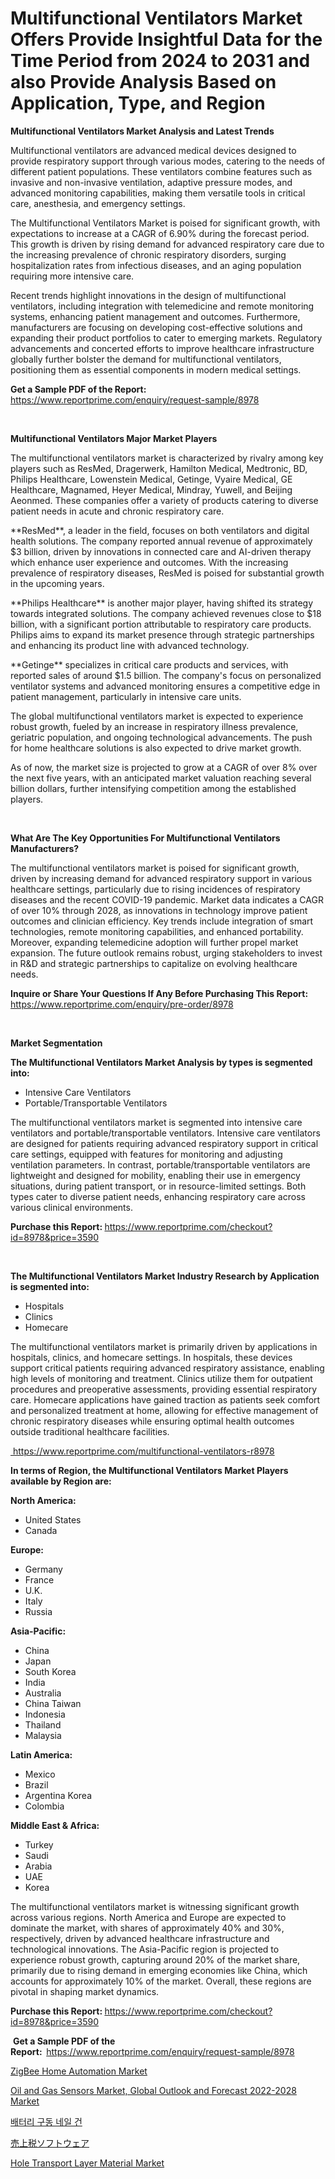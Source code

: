 <p><h1>Multifunctional Ventilators Market Offers Provide Insightful Data for the Time Period from 2024 to 2031 and also Provide Analysis Based on Application, Type, and Region</h1></p><p><strong>Multifunctional Ventilators Market Analysis and Latest Trends</strong></p>
<p><p>Multifunctional ventilators are advanced medical devices designed to provide respiratory support through various modes, catering to the needs of different patient populations. These ventilators combine features such as invasive and non-invasive ventilation, adaptive pressure modes, and advanced monitoring capabilities, making them versatile tools in critical care, anesthesia, and emergency settings. </p><p>The Multifunctional Ventilators Market is poised for significant growth, with expectations to increase at a CAGR of 6.90% during the forecast period. This growth is driven by rising demand for advanced respiratory care due to the increasing prevalence of chronic respiratory disorders, surging hospitalization rates from infectious diseases, and an aging population requiring more intensive care. </p><p>Recent trends highlight innovations in the design of multifunctional ventilators, including integration with telemedicine and remote monitoring systems, enhancing patient management and outcomes. Furthermore, manufacturers are focusing on developing cost-effective solutions and expanding their product portfolios to cater to emerging markets. Regulatory advancements and concerted efforts to improve healthcare infrastructure globally further bolster the demand for multifunctional ventilators, positioning them as essential components in modern medical settings.</p></p>
<p><strong>Get a Sample PDF of the Report:&nbsp;</strong> <a href="https://www.reportprime.com/enquiry/request-sample/8978">https://www.reportprime.com/enquiry/request-sample/8978</a></p>
<p>&nbsp;</p>
<p><strong>Multifunctional Ventilators Major Market Players</strong></p>
<p><p>The multifunctional ventilators market is characterized by rivalry among key players such as ResMed, Dragerwerk, Hamilton Medical, Medtronic, BD, Philips Healthcare, Lowenstein Medical, Getinge, Vyaire Medical, GE Healthcare, Magnamed, Heyer Medical, Mindray, Yuwell, and Beijing Aeonmed. These companies offer a variety of products catering to diverse patient needs in acute and chronic respiratory care.</p><p>**ResMed**, a leader in the field, focuses on both ventilators and digital health solutions. The company reported annual revenue of approximately $3 billion, driven by innovations in connected care and AI-driven therapy which enhance user experience and outcomes. With the increasing prevalence of respiratory diseases, ResMed is poised for substantial growth in the upcoming years.</p><p>**Philips Healthcare** is another major player, having shifted its strategy towards integrated solutions. The company achieved revenues close to $18 billion, with a significant portion attributable to respiratory care products. Philips aims to expand its market presence through strategic partnerships and enhancing its product line with advanced technology. </p><p>**Getinge** specializes in critical care products and services, with reported sales of around $1.5 billion. The company's focus on personalized ventilator systems and advanced monitoring ensures a competitive edge in patient management, particularly in intensive care units. </p><p>The global multifunctional ventilators market is expected to experience robust growth, fueled by an increase in respiratory illness prevalence, geriatric population, and ongoing technological advancements. The push for home healthcare solutions is also expected to drive market growth.</p><p>As of now, the market size is projected to grow at a CAGR of over 8% over the next five years, with an anticipated market valuation reaching several billion dollars, further intensifying competition among the established players.</p></p>
<p>&nbsp;</p>
<p><strong>What Are The Key Opportunities For Multifunctional Ventilators Manufacturers?</strong></p>
<p><p>The multifunctional ventilators market is poised for significant growth, driven by increasing demand for advanced respiratory support in various healthcare settings, particularly due to rising incidences of respiratory diseases and the recent COVID-19 pandemic. Market data indicates a CAGR of over 10% through 2028, as innovations in technology improve patient outcomes and clinician efficiency. Key trends include integration of smart technologies, remote monitoring capabilities, and enhanced portability. Moreover, expanding telemedicine adoption will further propel market expansion. The future outlook remains robust, urging stakeholders to invest in R&D and strategic partnerships to capitalize on evolving healthcare needs.</p></p>
<p><strong>Inquire or Share Your Questions If Any Before Purchasing This Report:</strong> <a href="https://www.reportprime.com/enquiry/pre-order/8978">https://www.reportprime.com/enquiry/pre-order/8978</a></p>
<p>&nbsp;</p>
<p><strong>Market Segmentation</strong></p>
<p><strong>The Multifunctional Ventilators Market Analysis by types is segmented into:</strong></p>
<p><ul><li>Intensive Care Ventilators</li><li>Portable/Transportable Ventilators</li></ul></p>
<p><p>The multifunctional ventilators market is segmented into intensive care ventilators and portable/transportable ventilators. Intensive care ventilators are designed for patients requiring advanced respiratory support in critical care settings, equipped with features for monitoring and adjusting ventilation parameters. In contrast, portable/transportable ventilators are lightweight and designed for mobility, enabling their use in emergency situations, during patient transport, or in resource-limited settings. Both types cater to diverse patient needs, enhancing respiratory care across various clinical environments.</p></p>
<p><strong>Purchase this Report:&nbsp;</strong><a href="https://www.reportprime.com/checkout?id=8978&price=3590">https://www.reportprime.com/checkout?id=8978&price=3590</a></p>
<p>&nbsp;</p>
<p><strong>The Multifunctional Ventilators Market Industry Research by Application is segmented into:</strong></p>
<p><ul><li>Hospitals</li><li>Clinics</li><li>Homecare</li></ul></p>
<p><p>The multifunctional ventilators market is primarily driven by applications in hospitals, clinics, and homecare settings. In hospitals, these devices support critical patients requiring advanced respiratory assistance, enabling high levels of monitoring and treatment. Clinics utilize them for outpatient procedures and preoperative assessments, providing essential respiratory care. Homecare applications have gained traction as patients seek comfort and personalized treatment at home, allowing for effective management of chronic respiratory diseases while ensuring optimal health outcomes outside traditional healthcare facilities.</p></p>
<p><a href="https://www.reportprime.com/multifunctional-ventilators-r8978">&nbsp;https://www.reportprime.com/multifunctional-ventilators-r8978</a></p>
<p><strong>In terms of Region, the Multifunctional Ventilators Market Players available by Region are:</strong></p>
<p>
    <p> <strong> North America: </strong>
        <ul>
            <li>United States</li>
            <li>Canada</li>
        </ul>
        </p> 
    <p> <strong> Europe: </strong>
        <ul>
            <li>Germany</li>
            <li>France</li>
            <li>U.K.</li>
            <li>Italy</li>
            <li>Russia</li>
        </ul>
        </p> 
    <p> <strong> Asia-Pacific: </strong>
        <ul>
            <li>China</li>
            <li>Japan</li>
            <li>South Korea</li>
            <li>India</li>
            <li>Australia</li>
            <li>China Taiwan</li>
            <li>Indonesia</li>
            <li>Thailand</li>
            <li>Malaysia</li>
        </ul>
        </p> 
    <p> <strong> Latin America: </strong>
        <ul>
            <li>Mexico</li>
            <li>Brazil</li>
            <li>Argentina Korea</li>
            <li>Colombia</li>
        </ul>
        </p> 
    <p> <strong> Middle East & Africa: </strong>
        <ul>
            <li>Turkey</li>
            <li>Saudi</li>
            <li>Arabia</li>
            <li>UAE</li>
            <li>Korea</li>
        </ul>
    </p>
    </p>
<p><p>The multifunctional ventilators market is witnessing significant growth across various regions. North America and Europe are expected to dominate the market, with shares of approximately 40% and 30%, respectively, driven by advanced healthcare infrastructure and technological innovations. The Asia-Pacific region is projected to experience robust growth, capturing around 20% of the market share, primarily due to rising demand in emerging economies like China, which accounts for approximately 10% of the market. Overall, these regions are pivotal in shaping market dynamics.</p></p>
<p><strong>Purchase this Report: </strong><a href="https://www.reportprime.com/checkout?id=8978&price=3590">https://www.reportprime.com/checkout?id=8978&price=3590</a></p>
<p>&nbsp;<strong>Get a Sample PDF of the Report:&nbsp;&nbsp;</strong><a href="https://www.reportprime.com/enquiry/request-sample/8978">https://www.reportprime.com/enquiry/request-sample/8978</a></p>
<p><strong></strong></p>
<p><p><a href="https://www.linkedin.com/pulse/zigbee-home-automation-market-global-regional-analysis-fdogf?trackingId=H9kZb4woQ0Soqx7XRyfp3A%3D%3D">ZigBee Home Automation Market</a></p><p><a href="https://medium.com/@samantha.welch56767/the-oil-and-gas-sensors-market-global-outlook-and-forecast-2022-2028-market-has-experienced-d43db72d76dc">Oil and Gas Sensors Market, Global Outlook and Forecast 2022-2028 Market</a></p><p><a href="https://medium.com/@rudyswaniafgwski56664/battery-powered-nail-gun-market-%EC%9D%98-%EA%B8%80%EB%A1%9C%EB%B2%8C-%EC%8B%9C%EC%9E%A5-%EA%B0%9C%EC%9A%94%EB%8A%94-%EC%A0%84-%EC%84%B8%EA%B3%84-%EB%B0%8F-%EC%A3%BC%EC%9A%94-%EC%8B%9C%EC%9E%A5%EC%9D%98-%EC%82%B0%EC%97%85%EC%97%90-%EC%98%81%ED%96%A5%EC%9D%84-%EB%AF%B8%EC%B9%98%EB%8A%94-%EC%A3%BC%EC%9A%94-%ED%8A%B8%EB%A0%8C%EB%93%9C%EC%97%90-%EB%8C%80%ED%95%9C-%EB%8F%85%ED%8A%B9%ED%95%9C-%EA%B4%80%EC%A0%90%EC%9D%84-%EC%A0%9C%EA%B3%B5%ED%95%A9%EB%8B%88%EB%8B%A4-dda1755e8c0f">배터리 구동 네일 건</a></p><p><a href="https://medium.com/@vedakuvlis2023/sales-tax-software-market-%E3%81%AF-%E3%82%B3%E3%82%B9%E3%83%88%E7%AE%A1%E7%90%86%E3%81%A8%E5%8A%B9%E7%8E%87%E5%90%91%E4%B8%8A%E3%82%92%E5%84%AA%E5%85%88%E3%81%97%E3%81%BE%E3%81%99-%E3%81%95%E3%82%89%E3%81%AB-%E5%A0%B1%E5%91%8A%E6%9B%B8%E3%81%AF%E5%B8%82%E5%A0%B4%E3%81%AE%E9%9C%80%E8%A6%81%E9%9D%A2%E3%81%A8%E4%BE%9B%E7%B5%A6%E9%9D%A2%E3%81%AE%E4%B8%A1%E6%96%B9%E3%82%92%E3%82%AB%E3%83%90%E3%83%BC%E3%81%97%E3%81%A6%E3%81%84%E3%81%BE%E3%81%99-sales-tax-software-1b3794cddc40">売上税ソフトウェア</a></p><p><a href="https://issuu.com/reportprime-2/docs/hole-transport-layer-material-marke_d0b06f5991da7c">Hole Transport Layer Material Market</a></p></p>